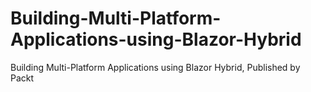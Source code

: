 # Building-Multi-Platform-Applications-using-Blazor-Hybrid
Building Multi-Platform Applications using Blazor Hybrid, Published by Packt
